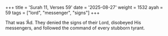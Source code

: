 +++
title = 'Surah 11, Verses 59'
date = '2025-08-27'
weight = 1532
ayah = 59
tags = ["lord", "messenger", "signs"]
+++

That was ’Âd. They denied the signs of their Lord, disobeyed His messengers, and followed the command of every stubborn tyrant.